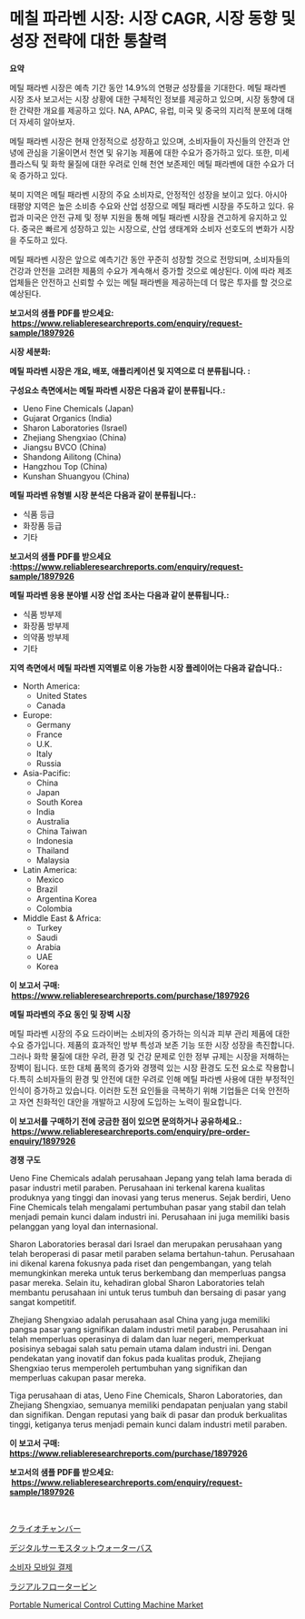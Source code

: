 <p><h1>메칠 파라벤 시장: 시장 CAGR, 시장 동향 및 성장 전략에 대한 통찰력</h1></p><p><strong>요약</strong></p>
<p><p>메틸 패라벤 시장은 예측 기간 동안 14.9%의 연평균 성장률을 기대한다. 메틸 패라벤 시장 조사 보고서는 시장 상황에 대한 구체적인 정보를 제공하고 있으며, 시장 동향에 대한 간략한 개요를 제공하고 있다. NA, APAC, 유럽, 미국 및 중국의 지리적 분포에 대해 더 자세히 알아보자.</p><p>메틸 패라벤 시장은 현재 안정적으로 성장하고 있으며, 소비자들이 자신들의 안전과 안녕에 관심을 기울이면서 천연 및 유기농 제품에 대한 수요가 증가하고 있다. 또한, 미세 플라스틱 및 화학 물질에 대한 우려로 인해 천연 보존제인 메틸 패라벤에 대한 수요가 더욱 증가하고 있다.</p><p>북미 지역은 메틸 패라벤 시장의 주요 소비자로, 안정적인 성장을 보이고 있다. 아시아 태평양 지역은 높은 소비층 수요와 산업 성장으로 메틸 패라벤 시장을 주도하고 있다. 유럽과 미국은 안전 규제 및 정부 지원을 통해 메틸 패라벤 시장을 견고하게 유지하고 있다. 중국은 빠르게 성장하고 있는 시장으로, 산업 생태계와 소비자 선호도의 변화가 시장을 주도하고 있다.</p><p>메틸 패라벤 시장은 앞으로 예측기간 동안 꾸준히 성장할 것으로 전망되며, 소비자들의 건강과 안전을 고려한 제품의 수요가 계속해서 증가할 것으로 예상된다. 이에 따라 제조업체들은 안전하고 신뢰할 수 있는 메틸 패라벤을 제공하는데 더 많은 투자를 할 것으로 예상된다.</p></p>
<p><strong>보고서의 샘플 PDF를 받으세요: &nbsp;<a href="https://www.reliableresearchreports.com/enquiry/request-sample/1897926">https://www.reliableresearchreports.com/enquiry/request-sample/1897926</a></strong></p>
<p><strong>시장 세분화:</strong></p>
<p><strong> 메틸 파라벤 시장은 개요, 배포, 애플리케이션 및 지역으로 더 분류됩니다. :</strong></p>
<p><strong>구성요소 측면에서는 메틸 파라벤 시장은 다음과 같이 분류됩니다.:</strong></p>
<p><ul><li>Ueno Fine Chemicals (Japan)</li><li>Gujarat Organics (India)</li><li>Sharon Laboratories (Israel)</li><li>Zhejiang Shengxiao (China)</li><li>Jiangsu BVCO (China)</li><li>Shandong Ailitong (China)</li><li>Hangzhou Top (China)</li><li>Kunshan Shuangyou (China)</li></ul></p>
<p><strong> 메틸 파라벤 유형별 시장 분석은 다음과 같이 분류됩니다.:</strong></p>
<p><ul><li>식품 등급</li><li>화장품 등급</li><li>기타</li></ul></p>
<p><strong>보고서의 샘플 PDF를 받으세요 :<a href="https://www.reliableresearchreports.com/enquiry/request-sample/1897926">https://www.reliableresearchreports.com/enquiry/request-sample/1897926</a></strong></p>
<p><strong> 메틸 파라벤 응용 분야별 시장 산업 조사는 다음과 같이 분류됩니다.:</strong></p>
<p><ul><li>식품 방부제</li><li>화장품 방부제</li><li>의약품 방부제</li><li>기타</li></ul></p>
<p><strong>지역 측면에서 메틸 파라벤 지역별로 이용 가능한 시장 플레이어는 다음과 같습니다.:</strong></p>
<p><ul>
    <li>
        North America:
        <ul>
            <li>United States</li>
            <li>Canada</li>
        </ul>
    </li>
    <li>
        Europe:
        <ul>
            <li>Germany</li>
            <li>France</li>
            <li>U.K.</li>
            <li>Italy</li>
            <li>Russia</li>
        </ul>
    </li>
    <li>
        Asia-Pacific:
        <ul>
            <li>China</li>
            <li>Japan</li>
            <li>South Korea</li>
            <li>India</li>
            <li>Australia</li>
            <li>China Taiwan</li>
            <li>Indonesia</li>
            <li>Thailand</li>
            <li>Malaysia</li>
        </ul>
    </li>
    <li>
        Latin America:
        <ul>
            <li>Mexico</li>
            <li>Brazil</li>
            <li>Argentina Korea</li>
            <li>Colombia</li>
        </ul>
    </li>
    <li>
        Middle East & Africa:
        <ul>
            <li>Turkey</li>
            <li>Saudi</li>
            <li>Arabia</li>
            <li>UAE</li>
            <li>Korea</li>
        </ul>
    </li>
    </ul></p>
<p><strong>이 보고서 구매: &nbsp;<a href="https://www.reliableresearchreports.com/purchase/1897926">https://www.reliableresearchreports.com/purchase/1897926</a></strong></p>
<p><strong>메틸 파라벤의 주요 동인 및 장벽 시장</strong></p>
<p><p>메틸 파라벤 시장의 주요 드라이버는 소비자의 증가하는 의식과 피부 관리 제품에 대한 수요 증가입니다. 제품의 효과적인 방부 특성과 보존 기능 또한 시장 성장을 촉진합니다. 그러나 화학 물질에 대한 우려, 환경 및 건강 문제로 인한 정부 규제는 시장을 저해하는 장벽이 됩니다. 또한 대체 품목의 증가와 경쟁력 있는 시장 환경도 도전 요소로 작용합니다.특히 소비자들의 환경 및 안전에 대한 우려로 인해 메틸 파라벤 사용에 대한 부정적인 인식이 증가하고 있습니다. 이러한 도전 요인들을 극복하기 위해 기업들은 더욱 안전하고 자연 친화적인 대안을 개발하고 시장에 도입하는 노력이 필요합니다.</p></p>
<p><strong>이 보고서를 구매하기 전에 궁금한 점이 있으면 문의하거나 공유하세요.: &nbsp;<a href="https://www.reliableresearchreports.com/enquiry/pre-order-enquiry/1897926">https://www.reliableresearchreports.com/enquiry/pre-order-enquiry/1897926</a></strong></p>
<p><strong>경쟁 구도</strong></p>
<p><p>Ueno Fine Chemicals adalah perusahaan Jepang yang telah lama berada di pasar industri metil paraben. Perusahaan ini terkenal karena kualitas produknya yang tinggi dan inovasi yang terus menerus. Sejak berdiri, Ueno Fine Chemicals telah mengalami pertumbuhan pasar yang stabil dan telah menjadi pemain kunci dalam industri ini. Perusahaan ini juga memiliki basis pelanggan yang loyal dan internasional.</p><p>Sharon Laboratories berasal dari Israel dan merupakan perusahaan yang telah beroperasi di pasar metil paraben selama bertahun-tahun. Perusahaan ini dikenal karena fokusnya pada riset dan pengembangan, yang telah memungkinkan mereka untuk terus berkembang dan memperluas pangsa pasar mereka. Selain itu, kehadiran global Sharon Laboratories telah membantu perusahaan ini untuk terus tumbuh dan bersaing di pasar yang sangat kompetitif.</p><p>Zhejiang Shengxiao adalah perusahaan asal China yang juga memiliki pangsa pasar yang signifikan dalam industri metil paraben. Perusahaan ini telah memperluas operasinya di dalam dan luar negeri, memperkuat posisinya sebagai salah satu pemain utama dalam industri ini. Dengan pendekatan yang inovatif dan fokus pada kualitas produk, Zhejiang Shengxiao terus memperoleh pertumbuhan yang signifikan dan memperluas cakupan pasar mereka.</p><p>Tiga perusahaan di atas, Ueno Fine Chemicals, Sharon Laboratories, dan Zhejiang Shengxiao, semuanya memiliki pendapatan penjualan yang stabil dan signifikan. Dengan reputasi yang baik di pasar dan produk berkualitas tinggi, ketiganya terus menjadi pemain kunci dalam industri metil paraben.</p></p>
<p><strong>이 보고서 구매: &nbsp; <a href="https://www.reliableresearchreports.com/purchase/1897926">https://www.reliableresearchreports.com/purchase/1897926</a></strong></p>
<p><strong>보고서의 샘플 PDF를 받으세요: &nbsp;<a href="https://www.reliableresearchreports.com/enquiry/request-sample/1897926">https://www.reliableresearchreports.com/enquiry/request-sample/1897926</a></strong><strong></strong></p>
<p>&nbsp;</p>
<p><p><a href="https://medium.com/@deontestanton2023/%E3%82%AF%E3%83%A9%E3%82%A4%E3%82%AA%E3%83%81%E3%82%A7%E3%83%B3%E3%83%90%E3%83%BC%E5%B8%82%E5%A0%B4%E5%88%86%E6%9E%90-%E3%81%9D%E3%81%AEcagr-%E5%B8%82%E5%A0%B4%E3%82%BB%E3%82%B0%E3%83%A1%E3%83%B3%E3%83%86%E3%83%BC%E3%82%B7%E3%83%A7%E3%83%B3-%E3%81%8A%E3%82%88%E3%81%B3%E3%82%B0%E3%83%AD%E3%83%BC%E3%83%90%E3%83%AB%E7%94%A3%E6%A5%AD%E6%A6%82%E8%A6%81-4f3fc1bd93cf">クライオチャンバー</a></p><p><a href="https://github.com/efcvopdgkdx128/Market-Research-Report-List-1/blob/main/1240874193650.md">デジタルサーモスタットウォーターバス</a></p><p><a href="https://medium.com/@joespinka88967/%EC%86%8C%EB%B9%84%EC%9E%90-%EB%AA%A8%EB%B0%94%EC%9D%BC-%EA%B2%B0%EC%A0%9C-%EC%8B%9C%EC%9E%A5%EC%9D%80-%EC%8B%9C%EC%9E%A5-%EC%A0%90%EC%9C%A0%EC%9C%A8-%EC%8B%9C%EC%9E%A5-%EB%8F%99%ED%96%A5-%EB%B0%8F-%EC%8B%9C%EC%9E%A5-%EC%84%B1%EC%9E%A5%EC%97%90-%EB%8C%80%ED%95%9C-%EC%A0%95%EB%B3%B4%EB%A5%BC-%EC%A0%9C%EA%B3%B5%ED%95%A9%EB%8B%88%EB%8B%A4-c3a12f061230">소비자 모바일 결제</a></p><p><a href="https://github.com/hwbcz413288296/Market-Research-Report-List-1/blob/main/8442379193651.md">ラジアルフロータービン</a></p><p><a href="https://issuu.com/reportprime-2/docs/portable-numerical-control-cutting-machine-market-">Portable Numerical Control Cutting Machine Market</a></p></p>